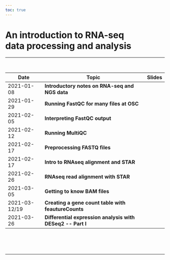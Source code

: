 ```yaml
---
toc: true
---
```


# An introduction to RNA-seq <br> data processing and analysis

----
<br>

Date  | Topic | Slides
|-----|-----|-------
| 2021-01-08 | **Introductory notes on RNA-seq and NGS data** | <a href="/material_2021-01_rnaseq-intro/01-rnaseq_intro.html" target="_blank"><span style="color: #4b5357;"><i class="fas fa-desktop fa-lg"></i></span></a> |
| 2021-01-29 | **Running FastQC for many files at OSC** | <a href="/material_2021-01_rnaseq-intro/02-fastqc-run.html" target="_blank"><span style="color: #4b5357;"><i class="fas fa-desktop fa-lg"></i></span></a> |
| 2021-02-05 | **Interpreting FastQC output** | <a href="/material_2021-01_rnaseq-intro/03-fastqc-output.html" target="_blank"><span style="color: #4b5357;"><i class="fas fa-desktop fa-lg"></i></span></a> |
| 2021-02-12 | **Running MultiQC** | <a href="/material_2021-01_rnaseq-intro/04-multiqc.html" target="_blank"><span style="color: #4b5357;"><i class="fas fa-desktop fa-lg"></i></span></a> |
| 2021-02-17 | **Preprocessing FASTQ files** | <a href="/material_2021-01_rnaseq-intro/02-preprocess-fastq.html" target="_blank"><span style="color: #4b5357;"><i class="fas fa-desktop fa-lg"></i></span></a> |
| 2021-02-17 | **Intro to RNAseq alignment and STAR** | <a href="/material_2021-01_rnaseq-intro/05-star-index.html" target="_blank"><span style="color: #4b5357;"><i class="fas fa-desktop fa-lg"></i></span></a> |
| 2021-02-26 | **RNAseq read alignment with STAR** | <a href="/material_2021-01_rnaseq-intro/06-star-align.html" target="_blank"><span style="color: #4b5357;"><i class="fas fa-desktop fa-lg"></i></span></a> |
| 2021-03-05 | **Getting to know BAM files** | <a href="/material_2021-01_rnaseq-intro/07-bam.html" target="_blank"><span style="color: #4b5357;"><i class="fas fa-desktop fa-lg"></i></span></a> |
| 2021-03-12/19 | **Creating a gene count table with feautureCounts** | <a href="/material_2021-01_rnaseq-intro/08-featureCounts.html" target="_blank"><span style="color: #4b5357;"><i class="fas fa-desktop fa-lg"></i></span></a> |
| 2021-03-26 | **Differential expression analysis with DESeq2 -- Part I** | <a href="/material_2021-01_rnaseq-intro/09-DE.html" target="_blank"><span style="color: #4b5357;"><i class="fas fa-desktop fa-lg"></i></span></a> |

<br/> <br/> <br/>

----
